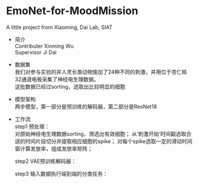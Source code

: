 # EmoNet-for-MoodMission
A little project from Xiaoming, Dai Lab, SIAT

- 简介  
 Contributer Xinming Wu  
 Supervisor Ji Dai  
 
- 数据集  
  我们对参与实验的非人灵长类动物施加了24种不同的刺激，并用位于杏仁核32通道电极采集了神经电生理数据。  
  这批数据已经过sorting，选取出比较明显的细胞

- 模型架构  
  两步模型，第一部分是预训练的解码器，第二部分是ResNet18  

- 工作流  
  step1 预处理：  
  对原始神经电生理数据sorting，筛选出有效细胞；
  从‘刺激开始’时间戳选取合适的时间片段切分并提取相应细胞的spike；
  对每个spike选取一定的滑动时间窗计算发放率，组成发放率矩阵；
  
  step2 VAE预训练解码器：
  
  step3 输入数据执行端到端的分类任务：
